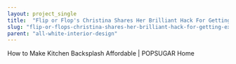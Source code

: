 ```yaml
---
layout: project_single
title:  "Flip or Flop's Christina Shares Her Brilliant Hack For Getting Expensive Kitchen Backsplash on a Budget"
slug: "flip-or-flops-christina-shares-her-brilliant-hack-for-getting-expensive-kitchen-backsplash-on-a"
parent: "all-white-interior-design"
---
```

How to Make Kitchen Backsplash Affordable | POPSUGAR Home